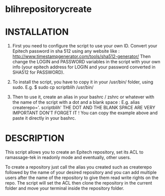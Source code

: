 # blihrepositorycreate

# INSTALLATION

1. First you need to configure the script to use your own ID.
  Convert your Epitech password in sha 512 using any website like :
  http://www.timestampgenerator.com/tools/sha512-generator/
  Then change the LOGIN and PASSWORD variables in the script with your own info (your epitech address for LOGIN and
  your password converted in SHA512 for PASSWORD).

2. To install the script, you have to copy it in your /usr/bin/ folder, using sudo.
  E.g. $ sudo cp scriptblih /usr/bin/

3. Then to use it, create an alias in your bashrc / zshrc or whatever with the name of the script with a dot and a blank space :
  E.g. alias createrepo='. scriptblih'
  THE DOT AND THE BLANK SPACE ARE VERY IMPORTANT DON'T FORGET IT ! You can copy the example above and paste it directly in your bashrc.

# DESCRIPTION

This script allows you to create an Epitech repository, set its ACL to ramassage-tek in readonly mode and eventually, other users.

To create a repository just call the alias you created such as createrepo followed by the name of your desired repository and you can add multiple users after the name of the repository to give them read write rights on the repo.
The script will set the ACL then clone the repository in the current folder and move your terminal inside the repository folder.
